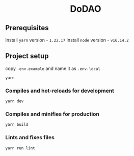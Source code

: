 <div align="center">
    <h1>DoDAO</h1>
</div>

## Prerequisites
Install `yarn` version - `1.22.17`
Install `node` version - `v16.14.2` 

## Project setup
copy `.env.example` and name it as `.env.local`

```
yarn
```

### Compiles and hot-reloads for development

```
yarn dev
```

### Compiles and minifies for production

```
yarn build
```

### Lints and fixes files

```
yarn run lint
```

<br>


